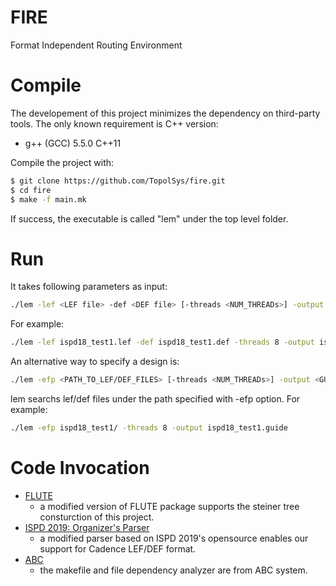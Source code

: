 # FIRE
Format Independent Routing Environment


# Compile
The developement of this project minimizes the dependency on third-party tools. The only known requirement is C++ version: 
+ g++ (GCC) 5.5.0 C++11

Compile the project with:
```bash
$ git clone https://github.com/TopolSys/fire.git 
$ cd fire
$ make -f main.mk
```
If success, the executable is called "lem" under the top level folder.

# Run 
It takes following parameters as input:
```bash
./lem -lef <LEF file> -def <DEF file> [-threads <NUM_THREADs>] -output <GUIDE_FILE_NAME>
```
For example: 
```bash
./lem -lef ispd18_test1.lef -def ispd18_test1.def -threads 8 -output ispd18_test1.guide
```
An alternative way to specify a design is:
```bash
./lem -efp <PATH_TO_LEF/DEF_FILES> [-threads <NUM_THREADs>] -output <GUIDE_FILE_NAME>
```
lem searchs lef/def files under the path specified with -efp option. 
For example: 
```bash
./lem -efp ispd18_test1/ -threads 8 -output ispd18_test1.guide
```
# Code Invocation
+ [FLUTE](http://home.eng.iastate.edu/~cnchu/flute.html)
  + a modified version of FLUTE package supports the steiner tree consturction of this project. 
+ [ISPD 2019: Organizer's Parser](http://www.ispd.cc/contests/19/tutorial.htm)
  + a modified parser based on ISPD 2019's opensource enables our support for Cadence LEF/DEF format. 
+ [ABC](https://people.eecs.berkeley.edu/~alanmi/abc/)
  + the makefile and file dependency analyzer are from ABC system. 
